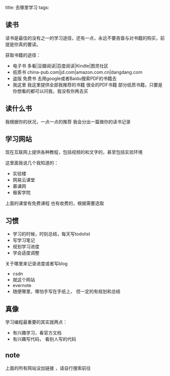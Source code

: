 title: 去哪里学习
tags: 

## 读书
读书是最佳的没有之一的学习途径，还有一点，永远不要吝啬与对书籍的购买，前提是你真的要读。

获取书籍的途径：

+ 电子书  多看|豆瓣阅读|百度阅读|Kindle|图灵社区
+ 纸质书  china-pub.com|jd.com|amazon.com.cn|dangdang.com
+ 盗版 免费书 去用google或者Baidu搜索PDF的书籍去
+ 我这里  我这里提供全部我推荐的书籍 很全的PDF书籍  部分纸质书籍，只要是你想看的都可以问我，我没有你再去买

## 读什么书
我根据你的状况，一点一点的推荐  我会分出一篇做你的读书记录

## 学习网站
现在互联网上提供各种教程，包括视频的和文字的，甚至包括实验环境

这里面我说几个我知道的：

+ 实验楼
+ 网易云课堂
+ 慕课网
+ 极客学院

上面的课堂有免费课程 也有收费的，根据需要选取

## 习惯
+ 学习的时候，时刻总结，每天写todolist
+ 写学习笔记
+ 规划学习进度
+ 学会适度调整

关于哪里来记录进度或者写blog
+ csdn
+ 就这个网站
+ evernote
+ 随便哪里，哪怕手写在手纸上， 但一定的有规划和总结

## 真像

学习编程最重要的其实就两点：

+ 有兴趣学习，看官方文档
+ 有兴趣写代码， 看别人写的代码

## note 
上面的所有网站没加链接 ，请自行搜索前往